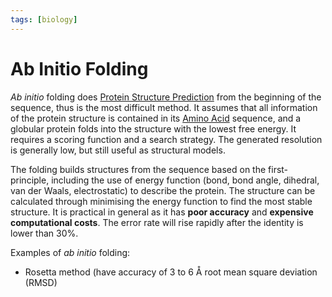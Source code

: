 ```yaml
---
tags: [biology]
---
```


# Ab Initio Folding

*Ab initio* folding does [Protein Structure Prediction](202310291139.md) from
the beginning of the sequence, thus is the most difficult method. It assumes
that all information of the protein structure is contained in its
[Amino Acid](202308082207.md) sequence, and a globular protein folds into the
structure with the lowest free energy. It requires a scoring function and a
search strategy. The generated resolution is generally low, but still useful as
structural models.

The folding builds structures from the sequence based on the first-principle,
including the use of energy function (bond, bond angle, dihedral, van der Waals,
electrostatic) to describe the protein. The structure can be calculated through
minimising the energy function to find the most stable structure. It is
practical in general as it has **poor accuracy** and **expensive computational
costs**. The error rate will rise rapidly after the identity is lower than 30%.

Examples of *ab initio* folding:
- Rosetta method (have accuracy of 3 to 6 Å root mean square deviation (RMSD)
